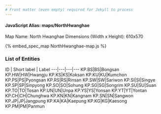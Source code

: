 ```yaml
---
# Front matter (even empty) required for Jekyll to process
---
```


#### JavaScript Alias: maps/NorthHwanghae

Map Name: North Hwanghae
Dimensions (Width x Height): 610x570



{% embed_spec_map NorthHwanghae-map.js %}

### List of Entities

ID | Short label | Label
---|---|---|---
KP.BS|BS|Bongsan
KP.HW|HW|Hwangju
KP.KS|KS|Koksan
KP.KU|KU|Kumchon
KP.PS|PS|Pyongsan
KP.RS|RS|Rinsan
KP.SW|SW|Sariwon
KP.SI|SI|Singye
KP.SP|SP|Sinpyong
KP.SO|SO|Sohung
KP.SG|SG|Songrim
KP.SU|SU|Suan
KP.TO|TO|Tosan
KP.UN|UN|Unpa
KP.YS|YS|Yonsan
KP.YT|YT|Yontan
KP.CH|CH|Chunghwa
KP.KN|KN|Kangnam
KP.SN|SN|Sangwon
KP.JP|JP|Jangpung
KP.KA|KA|Kaepung
KP.KG|KG|Kaesong
KP.PM|PM|Panmun